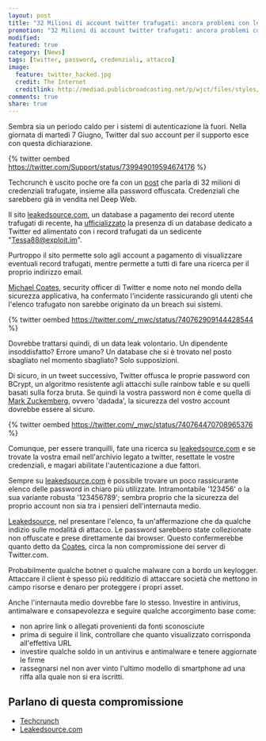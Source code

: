 ```yaml
---
layout: post
title: "32 Milioni di account twitter trafugati: ancora problemi con le credenziali"
promotion: "32 Milioni di account twitter trafugati: ancora problemi con le credenziali"
modified: 
featured: true
category: [News]
tags: [twitter, password, credenziali, attacco]
image:
  feature: twitter_hacked.jpg
  credit: The Internet
  creditlink: http://mediad.publicbroadcasting.net/p/wjct/files/styles/x_large/public/201309/twitter_hacked.jpg
comments: true
share: true
---
```


Sembra sia un periodo caldo per i sistemi di autenticazione là fuori. Nella
giornata di martedì 7 Giugno, Twitter dal suo account per il supporto esce con
questa dichiarazione.

{% twitter oembed https://twitter.com/Support/status/739949019594674176 %}

Techcrunch è uscito poche ore fa con un
[post](http://techcrunch.com/2016/06/08/twitter-hack/) che parla di 32 milioni
di credenziali trafugate, insieme alla password offuscata. Credenziali che
sarebbero già in vendita nel Deep Web.

Il sito [leakedsource.com](https://leakedsource.com), un database a pagamento
dei record utente trafugati di recente, ha
[ufficializzato](https://www.leakedsource.com/blog/twitter) la presenza di un
database dedicato a Twitter ed alimentato con i record trafugati da un
sedicente "Tessa88@exploit.im".

Purtroppo il sito permette solo agli account a pagamento di visualizzare
eventuali record trafugati, mentre permette a tutti di fare una ricerca per il
proprio indirizzo email.

[Michael Coates](https://twitter.com/_mwc), security officer di Twitter e nome
noto nel mondo della sicurezza applicativa, ha confermato l'incidente
rassicurando gli utenti che l'elenco trafugato non sarebbe originato da un
breach sui sistemi.

{% twitter oembed https://twitter.com/_mwc/status/740762909144428544 %}

Dovrebbe trattarsi quindi, di un data leak volontario. Un dipendente
insoddisfatto? Errore umano? Un database che si è trovato nel posto sbagliato
nel momento sbagliato? Solo supposizioni.

Di sicuro, in un tweet successivo, Twitter offusca le proprie password con
BCrypt, un algoritmo resistente agli attacchi sulle rainbow table e su quelli
basati sulla forza bruta. Se quindi la vostra password non è come quella di
[Mark Zuckemberg](#), ovvero 'dadada', la sicurezza del vostro account dovrebbe
essere al sicuro.

{% twitter oembed https://twitter.com/_mwc/status/740764470708965376 %}

Comunque, per essere tranquilli, fate una ricerca su
[leakedsource.com](https://leakedsource.com) e se trovate la vostra email
nell'archivio legato a twitter, resettate le vostre credenziali, e magari
abilitate l'autenticazione a due fattori.

Sempre su
[leakedsource.com](https://www.leakedsource.com/blog/twitter#passwords) è
possibile trovare un poco rassicurante elenco delle password in chiaro più
utilizzate. Intramontabile '123456' o la sua variante robusta '123456789';
sembra proprio che la sicurezza del proprio account non sia tra i pensieri
dell'internauta medio.

[Leakedsource](https://www.leakedsource.com/), nel presentare l'elenco, fa
un'affermazione che da qualche indizio sulle modalità di attacco. Le password
sarebbero state collezionate non offuscate e prese direttamente dai browser.
Questo confermerebbe quanto detto da
[Coates](https://twitter.com/_mwc/status/740762909144428544), circa la non
compromissione dei server di Twitter.com.

Probabilmente qualche botnet o qualche malware con a bordo un keylogger.
Attaccare il client è spesso più redditizio di attaccare società che mettono in
campo risorse e denaro per proteggere i propri asset.

Anche l'internauta medio dovrebbe fare lo stesso. Investire in antivirus,
antimalware e consapevolezza e seguire qualche accorgimento base come:

* non aprire link o allegati provenienti da fonti sconosciute
* prima di seguire il link, controllare che quanto visualizzato corrisponda
  all'effettiva URL
* investire qualche soldo in un antivirus e antimalware e tenere aggiornate le
  firme
* rassegnarsi nel non aver vinto l'ultimo modello di smartphone ad una riffa
  alla quale non si era iscritti.

## Parlano di questa compromissione

* [Techcrunch](http://techcrunch.com/2016/06/08/twitter-hack/)
* [Leakedsource.com](https://www.leakedsource.com/blog/twitter)
